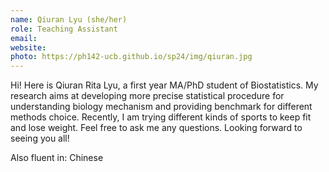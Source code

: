 ```yaml
---
name: Qiuran Lyu (she/her)
role: Teaching Assistant
email: 
website: 
photo: https://ph142-ucb.github.io/sp24/img/qiuran.jpg
---
```


Hi! Here is Qiuran Rita Lyu, a first year MA/PhD student of Biostatistics. My research aims at developing more precise statistical procedure for understanding biology mechanism and providing benchmark for different methods choice. Recently, I am trying different kinds of sports to keep fit and lose weight. Feel free to ask me any questions. Looking forward to seeing you all!

Also fluent in: Chinese